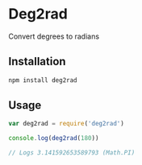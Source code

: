 # Deg2rad

Convert degrees to radians


## Installation

```sh
npm install deg2rad
```


## Usage

```js
var deg2rad = require('deg2rad')

console.log(deg2rad(180))

// Logs 3.141592653589793 (Math.PI)
```
